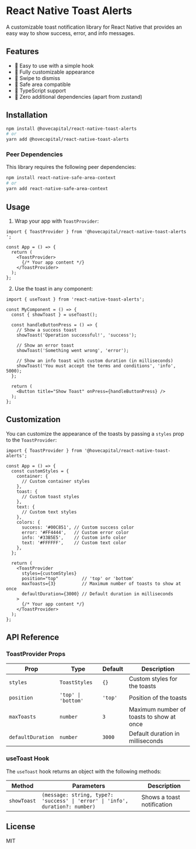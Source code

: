 # React Native Toast Alerts

A customizable toast notification library for React Native that provides an easy way to show success, error, and info messages.

## Features

- 🚀 Easy to use with a simple hook
- 🎨 Fully customizable appearance
- 🔄 Swipe to dismiss
- 📱 Safe area compatible
- 📝 TypeScript support
- 🧩 Zero additional dependencies (apart from zustand)

## Installation

```bash
npm install @hovecapital/react-native-toast-alerts
# or
yarn add @hovecapital/react-native-toast-alerts
```

### Peer Dependencies

This library requires the following peer dependencies:

```bash
npm install react-native-safe-area-context
# or
yarn add react-native-safe-area-context
```

## Usage

1. Wrap your app with `ToastProvider`:

```tsx
import { ToastProvider } from '@hovecapital/react-native-toast-alerts  ';

const App = () => {
  return (
    <ToastProvider>
      {/* Your app content */}
    </ToastProvider>
  );
};
```

2. Use the toast in any component:

```tsx
import { useToast } from 'react-native-toast-alerts';

const MyComponent = () => {
  const { showToast } = useToast();

  const handleButtonPress = () => {
    // Show a success toast
    showToast('Operation successful!', 'success');
    
    // Show an error toast
    showToast('Something went wrong', 'error');
    
    // Show an info toast with custom duration (in milliseconds)
    showToast('You must accept the terms and conditions', 'info', 5000);
  };

  return (
    <Button title="Show Toast" onPress={handleButtonPress} />
  );
};
```

## Customization

You can customize the appearance of the toasts by passing a `styles` prop to the `ToastProvider`:

```tsx
import { ToastProvider } from '@hovecapital/react-native-toast-alerts';

const App = () => {
  const customStyles = {
    container: {
      // Custom container styles
    },
    toast: {
      // Custom toast styles
    },
    text: {
      // Custom text styles
    },
    colors: {
      success: '#00C851', // Custom success color
      error: '#FF4444',   // Custom error color
      info: '#33B5E5',    // Custom info color
      text: '#FFFFFF',    // Custom text color
    },
  };

  return (
    <ToastProvider 
      styles={customStyles}
      position="top"         // 'top' or 'bottom'
      maxToasts={3}          // Maximum number of toasts to show at once
      defaultDuration={3000} // Default duration in milliseconds
    >
      {/* Your app content */}
    </ToastProvider>
  );
};
```

## API Reference

### ToastProvider Props

| Prop | Type | Default | Description |
|------|------|---------|-------------|
| `styles` | `ToastStyles` | `{}` | Custom styles for the toasts |
| `position` | `'top' \| 'bottom'` | `'top'` | Position of the toasts |
| `maxToasts` | `number` | `3` | Maximum number of toasts to show at once |
| `defaultDuration` | `number` | `3000` | Default duration in milliseconds |

### useToast Hook

The `useToast` hook returns an object with the following methods:

| Method | Parameters | Description |
|--------|------------|-------------|
| `showToast` | `(message: string, type?: 'success' \| 'error' \| 'info', duration?: number)` | Shows a toast notification |

## License

MIT
